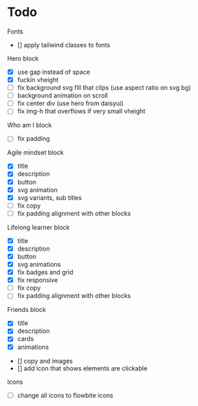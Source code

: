 # Todo

Fonts
- [] apply tailwind classes to fonts

Hero block
- [x] use gap instead of space
- [x] fuckin vheight
- [ ] fix background svg fill that clips (use aspect ratio on svg bg)
- [ ] background animation on scroll
- [ ] fix center div (use hero from daisyui)
- [ ] fix img-h that overflows if very small vheight

Who am I block
- [ ] fix padding

Agile mindset block
- [x] title
- [x] description
- [x] button
- [x] svg animation
- [x] svg variants, sub titles
- [ ] fix copy
- [ ] fix padding alignment with other blocks

Lifelong learner block
- [x] title
- [x] description
- [x] button
- [x] svg animations
- [x] fix badges and grid
- [x] fix responsive
- [ ] fix copy
- [ ] fix padding alignment with other blocks

Friends block
- [x] title
- [x] description
- [x] cards
- [x] animations
- [] copy and images
- [] add icon that shows elements are clickable



Icons
- [ ] change all icons to flowbite icons